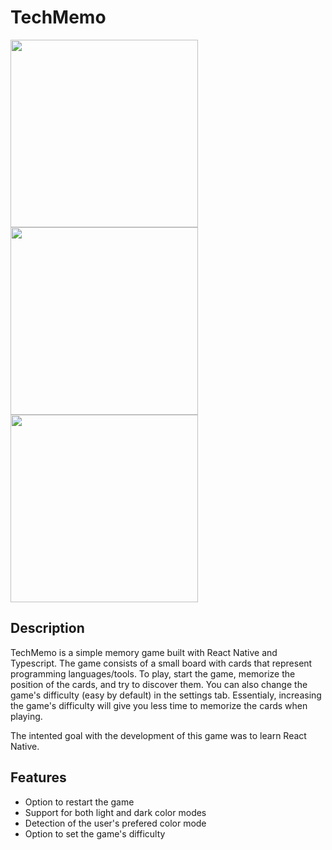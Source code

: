 # TechMemo
<img src="https://github.com/MunizMat/react-native-memory-game/assets/103901768/3940a136-6681-4e98-b106-49f85e0f4e55" height="300" />
<img src="https://github.com/MunizMat/react-native-memory-game/assets/103901768/ca898b36-f113-4635-9baf-1e40ee436069" height="300" />
<img src="https://github.com/MunizMat/react-native-memory-game/assets/103901768/16d73deb-d5ea-4dd2-a9a2-b3ec57f44e81" height="300" />

## Description
TechMemo is a simple memory game built with React Native and Typescript. The game consists of a small board with cards that represent programming languages/tools. To play, start the game, memorize the position of the cards, and try to discover them. You can also change the game's difficulty (easy by default) in the settings tab. Essentialy, increasing the game's difficulty will give you less time to memorize the cards when playing.

The intented goal with the development of this game was to learn React Native.

## Features
- Option to restart the game
- Support for both light and dark color modes
- Detection of the user's prefered color mode
- Option to set the game's difficulty


